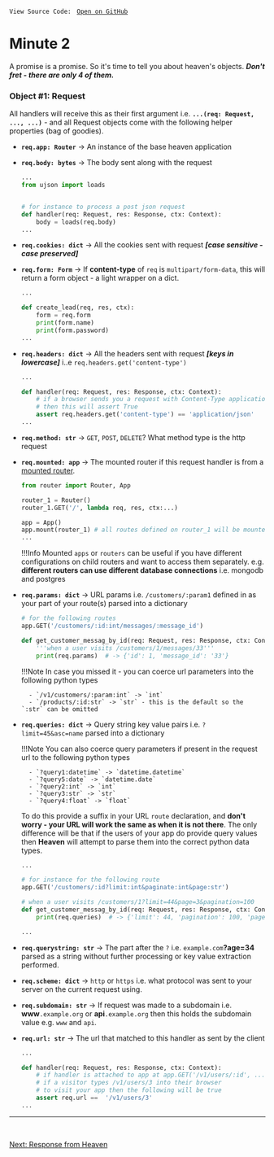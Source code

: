 `View Source Code: ` [`Open on GitHub`](https://github.com/rayattack/heaven/blob/main/heaven/request.py)

# Minute 2
A promise is a promise. So it's time to tell you about heaven's objects. **_Don't fret - there are only 4 of them._**

### Object \#1: Request
All handlers will receive this as their first argument i.e. **`...(req: Request, ..., ...)`** -
and all Request objects come with the following helper properties (bag of goodies).

- **`req.app: Router`** -> An instance of the base heaven application

- **`req.body: bytes`** -> The body sent along with the request
    ```py 
    ...
    from ujson import loads


    # for instance to process a post json request
    def handler(req: Request, res: Response, ctx: Context):
        body = loads(req.body)
    ...
    ```

- **`req.cookies: dict`** -> All the cookies sent with request **_[case sensitive - case preserved]_**

- **`req.form: Form`** -> If **content-type** of `req` is `multipart/form-data`, this will return a form object - a light
    wrapper on a dict.
    ```py
    ...

    def create_lead(req, res, ctx):
        form = req.form
        print(form.name)
        print(form.password)
    ...
    ```

- **`req.headers: dict`** -> All the headers sent with request **_[keys in lowercase]_** i..e `req.headers.get('content-type')`
    ```py 
    ...

    def handler(req: Request, res: Response, ctx: Context):
        # if a browser sends you a request with Content-Type application/json
        # then this will assert True
        assert req.headers.get('content-type') == 'application/json'
    ...
    ```

- **`req.method: str`** -> `GET`, `POST`, `DELETE`? What method type is the http request

- **`req.mounted: app`** -> The mounted router if this request handler is from a [mounted router](mount.md).
    ```py
    from router import Router, App

    router_1 = Router()
    router_1.GET('/', lambda req, res, ctx:...)

    app = App()
    app.mount(router_1) # all routes defined on router_1 will be mounted to app
    ...
    ```

    !!!Info
        Mounted `apps` or `routers` can be useful if you have different configurations
        on child routers and want to access them separately. e.g. **different routers can use
        different database connections** i.e. mongodb and postgres

- **`req.params: dict`** -> URL params i.e. `/customers/:param1` defined in as your part of your route(s) parsed into a
    dictionary  
    ```py
    # for the following routes
    app.GET('/customers/:id:int/messages/:message_id')

    def get_customer_messag_by_id(req: Request, res: Response, ctx: Context):
        '''when a user visits /customers/1/messages/33'''
        print(req.params)  # -> {'id': 1, 'message_id': '33'}
    ```

    !!!Note
        In case you missed it - you can coerce url parameters into the following python types

        - `/v1/customers/:param:int` -> `int`
        - `/products/:id:str` -> `str` - this is the default so the `:str` can be omitted


- **`req.queries: dict`** -> Query string key value pairs i.e. `?limit=45&asc=name` parsed into a dictionary
    
    !!!Note
        You can also coerce query parameters if present in the request url to the following python types

        - `?query1:datetime` -> `datetime.datetime`
        - `?query5:date` -> `datetime.date`
        - `?query2:int` -> `int`
        - `?query3:str` -> `str`
        - `?query4:float` -> `float`

    To do this provide a suffix in your URL `route` declaration, and **don't worry - your URL will work
    the same as when it is not there**. The only difference will be that if the users of your app do provide
    query values then **Heaven** will attempt to parse them into the correct python data types.
    ```py
    ...

    # for instance for the following route
    app.GET('/customers/:id?limit:int&paginate:int&page:str')

    # when a user visits /customers/1?limit=44&page=3&pagination=100
    def get_customer_messag_by_id(req: Request, res: Response, ctx: Context):
        print(req.queries)  # -> {'limit': 44, 'pagination': 100, 'page': '3'}

    ...
    ```



- **`req.querystring: str`** -> The part after the `?` i.e. `example.com`**?age=34** parsed as a string
    without further processing or key value extraction performed.

- **`req.scheme: dict`** -> `http` or `https` i.e. what protocol was sent to your server on the current request using.

- **`req.subdomain: str`** -> If request was made to a subdomain i.e. **www**`.example.org` or **api**`.example.org`
    then this holds the subdomain value e.g. `www` and `api`.

- **`req.url: str`** -> The url that matched to this handler as sent by the client
    ```py 
    ...

    def handler(req: Request, res: Response, ctx: Context):
        # if handler is attached to app at app.GET('/v1/users/:id', ...)
        # if a visitor types /v1/users/3 into their browser
        # to visit your app then the following will be true
        assert req.url ==  '/v1/users/3'
    ...
    ```

-----------------------

&nbsp;

[Next: Response from Heaven](response.md)

